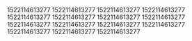 1522114613277
1522114613277
1522114613277
1522114613277
1522114613277
1522114613277
1522114613277
1522114613277
1522114613277
1522114613277
1522114613277
1522114613277
1522114613277
1522114613277
1522114613277